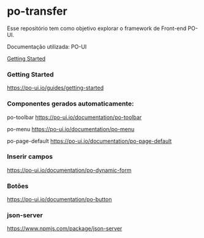 # po-transfer

Esse repositório tem como objetivo explorar o framework de Front-end PO-UI.

Documentação utilizada: PO-UI

[Getting Started](#GettingStarted)


### Getting Started
https://po-ui.io/guides/getting-started


### Componentes gerados automaticamente:

po-toolbar
https://po-ui.io/documentation/po-toolbar

po-menu
https://po-ui.io/documentation/po-menu

po-page-default
https://po-ui.io/documentation/po-page-default


### Inserir campos

https://po-ui.io/documentation/po-dynamic-form

### Botões
https://po-ui.io/documentation/po-button


### json-server

https://www.npmjs.com/package/json-server


